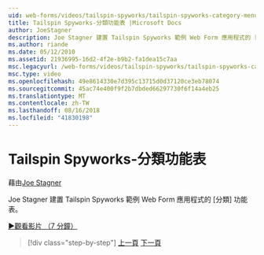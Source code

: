 ```yaml
---
uid: web-forms/videos/tailspin-spyworks/tailspin-spyworks-category-menu
title: Tailspin Spyworks-分類功能表 |Microsoft Docs
author: JoeStagner
description: Joe Stagner 建置 Tailspin Spyworks 範例 Web Form 應用程式的 [分類] 功能表。
ms.author: riande
ms.date: 05/12/2010
ms.assetid: 21936995-16d2-4f2e-b9b2-fa1dea15c7aa
msc.legacyurl: /web-forms/videos/tailspin-spyworks/tailspin-spyworks-category-menu
msc.type: video
ms.openlocfilehash: 49e8614330e7d395c13715d0d37120ce3eb78074
ms.sourcegitcommit: 45ac74e400f9f2b7dbded66297730f6f14a4eb25
ms.translationtype: MT
ms.contentlocale: zh-TW
ms.lasthandoff: 08/16/2018
ms.locfileid: "41830198"
---
```

<a name="tailspin-spyworks---category-menu"></a>Tailspin Spyworks-分類功能表
====================
藉由[Joe Stagner](https://github.com/JoeStagner)

Joe Stagner 建置 Tailspin Spyworks 範例 Web Form 應用程式的 [分類] 功能表。

[&#9654;觀看影片 （7 分鐘）](https://channel9.msdn.com/Blogs/ASP-NET-Site-Videos/tailspin-spyworks-category-menu)

> [!div class="step-by-step"]
> [上一頁](tailspin-spyworks-directory-organization.md)
> [下一頁](tailspin-spyworks-display-the-product-list.md)
